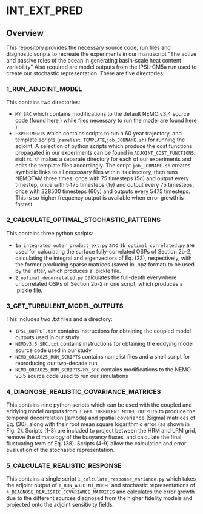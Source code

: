 # INT_EXT_PRED
## Overview
This repository provides the necessary source code, run files and diagnostic scripts to recreate the experiments in our manuscript "The active and passive roles of the ocean in generating basin-scale heat content variability" Also required are model outputs from the IPSL-CM5a run used to create our stochastic representation.
There are five directories:

### 1_RUN_ADJOINT_MODEL
This contains two directories:
- `MY_SRC` which contains modifications to the default NEMO v3.4 source code (found [here](https://forge.ipsl.jussieu.fr/nemo/svn/NEMO/releases/release-3.4) ) while files necessary to run the model are found [here](https://doi.org/10.5281/zenodo.1471702) )
- `EXPERIMENTS` which contains scripts to run a 60 year trajectory, and template scripts (`namelist.TEMPLATE`,`job_JOBNAME.sh`) for running the adjoint. A selection of python scripts which produce the cost functions propagated in our experiments can be found in `ADJOINT_COST_FUNCTIONS`. `mkdirs.sh` makes a separate directory for each of our experiments and edits the template files accordingly. The script `job_JOBNAME.sh` creates symbolic links to all necessary files within its directory, then runs NEMOTAM three times: once with 75 timesteps (5d) and output every timestep, once with 5475 timesteps (1y) and output every 75 timesteps, once with 328500 timesteps (60y) and outputs every 5475 timesteps. This is so higher frequency output is available when error growth is fastest.

### 2_CALCULATE_OPTIMAL_STOCHASTIC_PATTERNS
This contains three python scripts:
- `1a_integrated_outer_product_ext.py` and `1b_optimal_correlated.py` are used for calculating the surface fully-correlated OSPs of Section 2b-2, calculating the integral and eigenvectors of Eq. (23), respectively, with the former producing sparse matrices (saved in .npz format) to be used by the latter, which produces a .pickle file.
- `2_optimal_decorrelated.py` calculates the full-depth everywhere uncorrelated OSPs of Section 2b-2 in one script, which produces a .pickle file.

### 3_GET_TURBULENT_MODEL_OUTPUTS
This includes two .txt files and a directory:
- `IPSL_OUTPUT.txt` contains instructions for obtaining the coupled model outputs used in our study
- `NEMOv3.5_SRC.txt` contains instructions for obtaining the eddying model source code used in our study
- `NEMO_ORCA025_RUN_SCRIPTS` contains namelist files and a shell script for reproducing our two-decade run
- `NEMO_ORCA025_RUN_SCRIPTS/MY_SRC` contains modifications to the NEMO v3.5 source code used to run our simulations

### 4_DIAGNOSE_REALISTIC_COVARIANCE_MATRICES
This contains nine python scripts which can be used with the coupled and eddying model outputs from `3_GET_TURBULENT_MODEL_OUTPUTS` to produce the temporal decorrelation (lambda) and spatial covariance (Sigma) matrices of Eq. (30), along with their root mean square logarithmic error (as shown in Fig. 2). Scripts (1-3) are included to project between the HRM and LRM grid, remove the climatology of the buoyancy fluxes, and calculate the final fluctuating term of Eq. (38). Scripts (4-9) allow the calculation and error evaluation of the stochastic representation.

### 5_CALCULATE_REALISTIC_RESPONSE
This contains a single script `1_calculate_response_variance.py` which takes the adjoint output of `1_RUN_ADJOINT_MODEL` and stochastic representations of `4_DIAGNOSE_REALISTIC_COVARIANCE_MATRICES` and calculates the error growth due to the different sources diagnosed from the higher fidelity models and projected onto the adjoint sensitivity fields.
